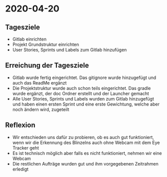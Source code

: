 # 2020-04-20
## Tagesziele
* Gitlab einrichten
* Projekt Grundstruktur einrichten  
* User Stories, Sprints und Labels zum Gitlab hinzufügen
## Erreichung der Tagesziele
* Gitlab wurde fertig eingerichtet. Das gitignore wurde hinzugefügt und auch das ReadMe ergänzt
* Die Projektstruktur wurde auch schon teils eingerichtet. Das gradle wurde ergänzt, der doc Ordner erstellt und der Launcher gemacht
* Alle User Stories, Sprints und Labels wurden zum Gitlab hinzugefügt und haben einen ersten Sprint und eine erste Gewichtung, welche aber noch ändern wird, zugeteilt
## Reflexion
* Wir entschieden uns dafür zu probieren, ob es auch gut funktioniert, wenn wir die Erkennung des Blinzelns auch ohne Webcam mit dem Eye Tracker geht
* Es ist technisch möglich aber falls es nicht funktioniert, nehmen wir eine Webcam
* Die restlichen Aufträge wurden gut und ihm vorgegebenen Zeitrahmen erledigt